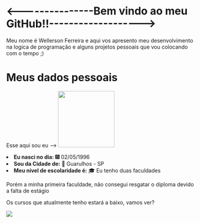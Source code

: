 <h1><---------------Bem vindo ao meu GitHub!!-------------------></h1>

<div>
<p>Meu nome é Wellerson Ferreira e aqui vos apresento meu
  desenvolvimento na logica de programação e alguns
 projetos pessoais que vou colocando com o tempo ;)</p>
</div>

<h1>Meus dados pessoais</h1>

Esse aqui sou eu --> <img src="https://user-images.githubusercontent.com/107362025/210182915-91887db8-a578-4dc9-915f-96edf1114a54.jpg" width = "150px" />

<div>

<li><b>Eu nasci no dia:</b> 	&#127878;  02/05/1996 </li>
<li><b> Sou da Cidade de:</b> &#127750; Guarulhos - SP</li>
<li><b> Meu nivel de escolaridade é:</b> &#127891; Eu tenho duas faculdades</li>
<p>Porém a minha primeira faculdade, não consegui resgatar o diploma devido a falta de estágio</p>
<p>Os cursos que atualmente tenho estará a baixo, vamos ver?</p>
<img src="url(https://s2.glbimg.com/W4VVvqObeZT1GSCyrMRU1zPDqfw=/s.glbimg.com/jo/g1/f/original/2016/12/15/saudade_gif_teste_620.jpg)"/>
</div>


